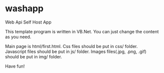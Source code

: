 washapp
=======

Web Api Self Host App

This template program is written in VB.Net.
You can just change the content as you need.

Main page is html/first.html.
Css files should be put in css/ folder.
Javascript files should be put in js/ folder.
Images files(.jpg, .png, .gif) should be put in img/ folder.

Have fun!